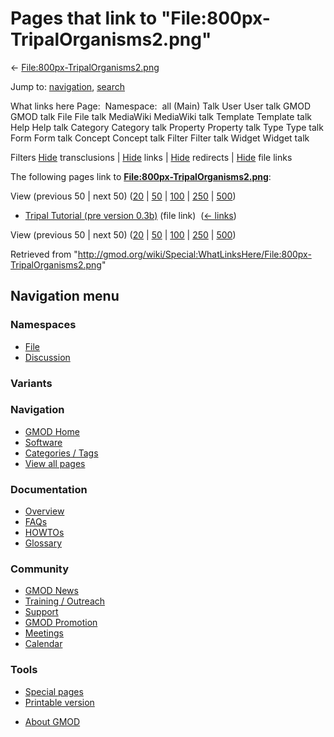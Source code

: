 <div id="mw-page-base" class="noprint">

</div>

<div id="mw-head-base" class="noprint">

</div>

<div id="content" class="mw-body" role="main">

<span id="top"></span>

<div id="mw-js-message" style="display:none;">

</div>



# <span dir="auto">Pages that link to "File:800px-TripalOrganisms2.png"</span>

<div id="bodyContent">

<div id="contentSub">

←
[File:800px-TripalOrganisms2.png](/wiki/File:800px-TripalOrganisms2.png "File:800px-TripalOrganisms2.png")

</div>

<div id="jump-to-nav" class="mw-jump">

Jump to: [navigation](#mw-navigation), [search](#p-search)

</div>

<div id="mw-content-text">

What links here Page:  Namespace:  all (Main) Talk User User talk GMOD
GMOD talk File File talk MediaWiki MediaWiki talk Template Template talk
Help Help talk Category Category talk Property Property talk Type Type
talk Form Form talk Concept Concept talk Filter Filter talk Widget
Widget talk

Filters
[Hide](/mediawiki/index.php?title=Special:WhatLinksHere/File:800px-TripalOrganisms2.png&hidetrans=1 "Special:WhatLinksHere/File:800px-TripalOrganisms2.png")
transclusions \|
[Hide](/mediawiki/index.php?title=Special:WhatLinksHere/File:800px-TripalOrganisms2.png&hidelinks=1 "Special:WhatLinksHere/File:800px-TripalOrganisms2.png")
links \|
[Hide](/mediawiki/index.php?title=Special:WhatLinksHere/File:800px-TripalOrganisms2.png&hideredirs=1 "Special:WhatLinksHere/File:800px-TripalOrganisms2.png")
redirects \|
[Hide](/mediawiki/index.php?title=Special:WhatLinksHere/File:800px-TripalOrganisms2.png&hideimages=1 "Special:WhatLinksHere/File:800px-TripalOrganisms2.png")
file links

The following pages link to
**[File:800px-TripalOrganisms2.png](/wiki/File:800px-TripalOrganisms2.png "File:800px-TripalOrganisms2.png")**:

View (previous 50 \| next 50)
([20](/mediawiki/index.php?title=Special:WhatLinksHere/File:800px-TripalOrganisms2.png&limit=20 "Special:WhatLinksHere/File:800px-TripalOrganisms2.png")
\|
[50](/mediawiki/index.php?title=Special:WhatLinksHere/File:800px-TripalOrganisms2.png&limit=50 "Special:WhatLinksHere/File:800px-TripalOrganisms2.png")
\|
[100](/mediawiki/index.php?title=Special:WhatLinksHere/File:800px-TripalOrganisms2.png&limit=100 "Special:WhatLinksHere/File:800px-TripalOrganisms2.png")
\|
[250](/mediawiki/index.php?title=Special:WhatLinksHere/File:800px-TripalOrganisms2.png&limit=250 "Special:WhatLinksHere/File:800px-TripalOrganisms2.png")
\|
[500](/mediawiki/index.php?title=Special:WhatLinksHere/File:800px-TripalOrganisms2.png&limit=500 "Special:WhatLinksHere/File:800px-TripalOrganisms2.png"))

- [Tripal Tutorial (pre version
  0.3b)](/wiki/Tripal_Tutorial_(pre_version_0.3b) "Tripal Tutorial (pre version 0.3b)")
  (file link) ‎ <span class="mw-whatlinkshere-tools">([←
  links](/mediawiki/index.php?title=Special:WhatLinksHere&target=Tripal+Tutorial+%28pre+version+0.3b%29 "Special:WhatLinksHere"))</span>

View (previous 50 \| next 50)
([20](/mediawiki/index.php?title=Special:WhatLinksHere/File:800px-TripalOrganisms2.png&limit=20 "Special:WhatLinksHere/File:800px-TripalOrganisms2.png")
\|
[50](/mediawiki/index.php?title=Special:WhatLinksHere/File:800px-TripalOrganisms2.png&limit=50 "Special:WhatLinksHere/File:800px-TripalOrganisms2.png")
\|
[100](/mediawiki/index.php?title=Special:WhatLinksHere/File:800px-TripalOrganisms2.png&limit=100 "Special:WhatLinksHere/File:800px-TripalOrganisms2.png")
\|
[250](/mediawiki/index.php?title=Special:WhatLinksHere/File:800px-TripalOrganisms2.png&limit=250 "Special:WhatLinksHere/File:800px-TripalOrganisms2.png")
\|
[500](/mediawiki/index.php?title=Special:WhatLinksHere/File:800px-TripalOrganisms2.png&limit=500 "Special:WhatLinksHere/File:800px-TripalOrganisms2.png"))

</div>

<div class="printfooter">

Retrieved from
"<http://gmod.org/wiki/Special:WhatLinksHere/File:800px-TripalOrganisms2.png>"

</div>

<div id="catlinks" class="catlinks catlinks-allhidden">

</div>

<div class="visualClear">

</div>

</div>

</div>

<div id="mw-navigation">

## Navigation menu

<div id="mw-head">



<div id="left-navigation">

<div id="p-namespaces" class="vectorTabs" role="navigation"
aria-labelledby="p-namespaces-label">

### Namespaces

- <span id="ca-nstab-image"><a href="/wiki/File:800px-TripalOrganisms2.png" accesskey="c"
  title="View the file page [c]">File</a></span>
- <span id="ca-talk"><a
  href="/mediawiki/index.php?title=File_talk:800px-TripalOrganisms2.png&amp;action=edit&amp;redlink=1"
  accesskey="t"
  title="Discussion about the content page [t]">Discussion</a></span>

</div>

<div id="p-variants" class="vectorMenu emptyPortlet" role="navigation"
aria-labelledby="p-variants-label">

### 

### Variants[](#)

<div class="menu">

</div>

</div>

</div>





</div>

</div>

</div>

<div id="mw-panel">

<div id="p-logo" role="banner">

<a href="/wiki/Main_Page"
style="background-image: url(http://gmod.org/images/GMOD-cogs.png);"
title="Visit the main page"></a>

</div>

<div id="p-Navigation" class="portal" role="navigation"
aria-labelledby="p-Navigation-label">

### Navigation

<div class="body">

- <span id="n-GMOD-Home">[GMOD Home](/wiki/Main_Page)</span>
- <span id="n-Software">[Software](/wiki/GMOD_Components)</span>
- <span id="n-Categories-.2F-Tags">[Categories /
  Tags](/wiki/Categories)</span>
- <span id="n-View-all-pages">[View all
  pages](/wiki/Special:AllPages)</span>

</div>

</div>

<div id="p-Documentation" class="portal" role="navigation"
aria-labelledby="p-Documentation-label">

### Documentation

<div class="body">

- <span id="n-Overview">[Overview](/wiki/Overview)</span>
- <span id="n-FAQs">[FAQs](/wiki/Category:FAQ)</span>
- <span id="n-HOWTOs">[HOWTOs](/wiki/Category:HOWTO)</span>
- <span id="n-Glossary">[Glossary](/wiki/Glossary)</span>

</div>

</div>

<div id="p-Community" class="portal" role="navigation"
aria-labelledby="p-Community-label">

### Community

<div class="body">

- <span id="n-GMOD-News">[GMOD News](/wiki/GMOD_News)</span>
- <span id="n-Training-.2F-Outreach">[Training /
  Outreach](/wiki/Training_and_Outreach)</span>
- <span id="n-Support">[Support](/wiki/Support)</span>
- <span id="n-GMOD-Promotion">[GMOD
  Promotion](/wiki/GMOD_Promotion)</span>
- <span id="n-Meetings">[Meetings](/wiki/Meetings)</span>
- <span id="n-Calendar">[Calendar](/wiki/Calendar)</span>

</div>

</div>

<div id="p-tb" class="portal" role="navigation"
aria-labelledby="p-tb-label">

### Tools

<div class="body">

- <span id="t-specialpages"><a href="/wiki/Special:SpecialPages" accesskey="q"
  title="A list of all special pages [q]">Special pages</a></span>
- <span id="t-print"><a
  href="/mediawiki/index.php?title=Special:WhatLinksHere/File:800px-TripalOrganisms2.png&amp;printable=yes"
  rel="alternate" accesskey="p"
  title="Printable version of this page [p]">Printable version</a></span>

</div>

</div>

</div>

</div>

<div id="footer" role="contentinfo">

- <span id="footer-places-about">[About
  GMOD](/wiki/GMOD:About "GMOD:About")</span>

<!-- -->






</div>
